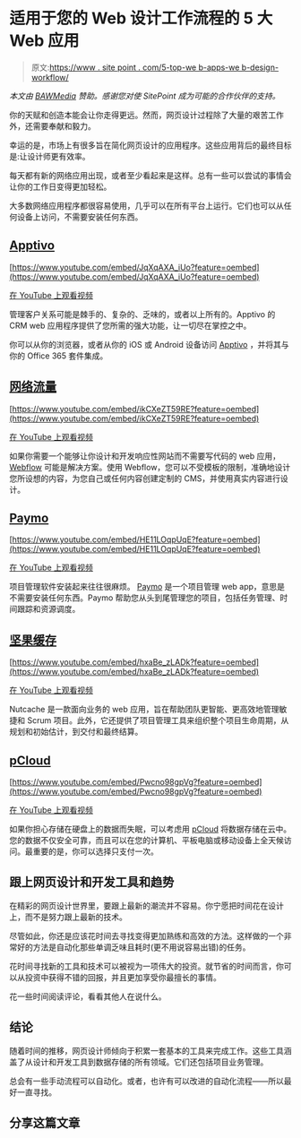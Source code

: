 # 适用于您的 Web 设计工作流程的 5 大 Web 应用

> 原文:[https://www . site point . com/5-top-we b-apps-we b-design-workflow/](https://www.sitepoint.com/5-top-web-apps-web-design-workflow/)

*本文由 [BAWMedia](https://bawmedia.com/) 赞助。感谢您对使 SitePoint 成为可能的合作伙伴的支持。*

你的天赋和创造本能会让你走得更远。然而，网页设计过程除了大量的艰苦工作外，还需要奉献和毅力。

幸运的是，市场上有很多旨在简化网页设计的应用程序。这些应用背后的最终目标是:让设计师更有效率。

每天都有新的网络应用出现，或者至少看起来是这样。总有一些可以尝试的事情会让你的工作日变得更加轻松。

大多数网络应用程序都很容易使用，几乎可以在所有平台上运行。它们也可以从任何设备上访问，不需要安装任何东西。

## [Apptivo](http://www.apptivo.com/crm-system/?utm_source=sitepoint.com&utm_medium=content&utm_campaign=bawwebapps)

[https://www.youtube.com/embed/JqXqAXA_iUo?feature=oembed](https://www.youtube.com/embed/JqXqAXA_iUo?feature=oembed)

[在 YouTube 上观看视频](https://www.youtube.com/watch?v=JqXqAXA_iUo)

管理客户关系可能是棘手的、复杂的、乏味的，或者以上所有的。Apptivo 的 CRM web 应用程序提供了您所需的强大功能，让一切尽在掌控之中。

你可以从你的浏览器，或者从你的 iOS 或 Android 设备访问 [Apptivo](http://www.apptivo.com/crm-system/?utm_source=sitepoint.com&utm_medium=content&utm_campaign=bawwebapps) ，并将其与你的 Office 365 套件集成。

## [网络流量](http://www.webflow.com/?utm_source=sitepoint.com&utm_medium=content&utm_campaign=bawwebapps)

[https://www.youtube.com/embed/ikCXeZT59RE?feature=oembed](https://www.youtube.com/embed/ikCXeZT59RE?feature=oembed)

[在 YouTube 上观看视频](https://www.youtube.com/watch?v=ikCXeZT59RE)

如果你需要一个能够让你设计和开发响应性网站而不需要写代码的 web 应用， [Webflow](http://www.webflow.com/?utm_source=sitepoint.com&utm_medium=content&utm_campaign=bawwebapps) 可能是解决方案。使用 Webflow，您可以不受模板的限制，准确地设计您所设想的内容，为您自己或任何内容创建定制的 CMS，并使用真实内容进行设计。

## [Paymo](https://www.paymoapp.com/project-management/?utm_source=article&utm_medium=review&utm_campaign=Baw_Oct17)

[https://www.youtube.com/embed/HE11LOqpUqE?feature=oembed](https://www.youtube.com/embed/HE11LOqpUqE?feature=oembed)

[在 YouTube 上观看视频](https://www.youtube.com/watch?v=HE11LOqpUqE)

项目管理软件安装起来往往很麻烦。 [Paymo](https://www.paymoapp.com/project-management/?utm_source=article&utm_medium=review&utm_campaign=Baw_Oct17) 是一个项目管理 web app，意思是不需要安装任何东西。Paymo 帮助您从头到尾管理您的项目，包括任务管理、时间跟踪和资源调度。

## [坚果缓存](http://www.nutcache.com/?utm_source=baw_media&utm_medium=newsletter&utm_campaign=top_web_apps)

[https://www.youtube.com/embed/hxaBe_zLADk?feature=oembed](https://www.youtube.com/embed/hxaBe_zLADk?feature=oembed)

[在 YouTube 上观看视频](https://www.youtube.com/watch?v=hxaBe_zLADk)

Nutcache 是一款面向业务的 web 应用，旨在帮助团队更智能、更高效地管理敏捷和 Scrum 项目。此外，它还提供了项目管理工具来组织整个项目生命周期，从规划和初始估计，到交付和最终结算。

## [pCloud](https://www.pcloud.com/?utm_source=sitepoint.com&utm_medium=content&utm_campaign=bawwebapps)

[https://www.youtube.com/embed/Pwcno98gpVg?feature=oembed](https://www.youtube.com/embed/Pwcno98gpVg?feature=oembed)

[在 YouTube 上观看视频](https://www.youtube.com/watch?v=Pwcno98gpVg)

如果你担心存储在硬盘上的数据而失眠，可以考虑用 [pCloud](https://www.pcloud.com/?utm_source=sitepoint.com&utm_medium=content&utm_campaign=bawwebapps) 将数据存储在云中。您的数据不仅安全可靠，而且可以在您的计算机、平板电脑或移动设备上全天候访问。最重要的是，你可以选择只支付一次。

## 跟上网页设计和开发工具和趋势

在精彩的网页设计世界里，要跟上最新的潮流并不容易。你宁愿把时间花在设计上，而不是努力跟上最新的技术。

尽管如此，你还是应该花时间去寻找变得更加熟练和高效的方法。这样做的一个非常好的方法是自动化那些单调乏味且耗时(更不用说容易出错)的任务。

花时间寻找新的工具和技术可以被视为一项伟大的投资。就节省的时间而言，你可以从投资中获得不错的回报，并且更加享受你最擅长的事情。

花一些时间阅读评论，看看其他人在说什么。

## 结论

随着时间的推移，网页设计师倾向于积累一套基本的工具来完成工作。这些工具涵盖了从设计和开发工具到数据存储的所有领域。它们还包括项目业务管理。

总会有一些手动流程可以自动化。或者，也许有可以改进的自动化流程——所以最好一直寻找。

## 分享这篇文章